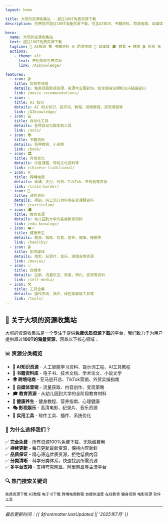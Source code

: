 ```yaml
---
layout: home

title: 大坝的资源收集站 - 超过100T免费资源下载
description: 免费提供超过100T海量资源下载，包含AI知识、书籍资料、跨境电商、自媒体、教育、健康、影视、工具等各类资源，持续更新，全部免费下载

hero:
  name: 大坝的资源收集站
  text: 超过100T免费资源下载
  tagline: 🎯 AI知识 📚 书籍资料 🌐 跨境电商 📱 自媒体 🎓 教育 ❤️ 健康 🎬 影视 🛠️ 工具
  actions:
    - theme: alt
      text: 开始探索免费资源
      link: /AIknowledge/

features:
  - icon: 🎬
    title: 影视在线看
    details: 免费观看影视资源，资源丰富更新快。包含使用说明和访问链接密码
    link: /movie-recommendations/
  - icon: 💡
    title: AI 知识
    details: AI 相关知识、提示词、教程、视频教程、变现课程等
    link: /AIknowledge/
  - icon: 💻
    title: 自动化工具
    details: 各种自动化脚本和工具
    link: /auto/
  - icon: 📚
    title: 书籍资料
    details: 各种教程、小说等
    link: /book/
  - icon: 🏛️
    title: 传统文化
    details: 中医课程、传统文化资料等
    link: /chinese-traditional/
  - icon: 🌐
    title: 跨境电商
    details: 申请、支付、外贸、TikTok、亚马逊等资源
    link: /cross-border/
  - icon: 📝
    title: 课程资料
    details: 得到、网上流行材料等综合课程资料
    link: /curriculum/
  - icon: 🎓
    title: 教育资源
    details: 幼儿园到大学的各类教育资料
    link: /edu-knowlege/
  - icon: ❤️‍🩹
    title: 健康养生
    details: 健身、锻炼、饮食、营养、健康、睡眠等
    link: /healthy/
  - icon: 🎬
    title: 影视媒体
    details: 电影、纪录片、音乐、演唱会等资源
    link: /movies/
  - icon: 📈
    title: 自媒体 
    details: 拉新、流量玩法、获客，转化、变现等资料
    link: /self-media/
  - icon: 🛠️
    title: 工具合集
    details: 操作系统、插件、绿色破解版工具等
    link: /tools/
---
```


## 🚀 关于大坝的资源收集站

大坝的资源收集站是一个专注于提供**免费优质资源下载**的平台，我们致力于为用户提供超过**100T的海量资源**，涵盖以下核心领域：

### 📊 资源分类概览

- **🤖 AI知识资源** - 人工智能学习资料、提示词工程、AI工具教程
- **📖 书籍资料库** - 电子书、技术文档、学术论文、小说文学
- **🌍 跨境电商** - 亚马逊开店、TikTok营销、外贸实操指南
- **📱 自媒体营销** - 流量获取、内容创作、变现策略
- **🎓 教育资源** - 从幼儿园到大学的全阶段教育材料
- **💪 健康养生** - 健身教程、营养指南、心理健康
- **🎭 影视娱乐** - 高清电影、纪录片、音乐资源
- **🔧 实用工具** - 软件工具、插件、系统优化

### 🎯 为什么选择我们？

✅ **完全免费** - 所有资源100%免费下载，无隐藏费用  
✅ **持续更新** - 每日更新最新资源，保持内容新鲜  
✅ **品质保证** - 精心筛选优质资源，拒绝低质内容  
✅ **分类清晰** - 科学分类体系，快速找到所需资源  
✅ **多平台支持** - 支持夸克网盘、阿里网盘等主流平台  

### 🔍 热门搜索关键词

`免费资源下载` `AI教程` `电子书下载` `跨境电商教程` `自媒体运营` `在线教育` `健身视频` `电影资源` `软件工具`

---

*最后更新时间：{{ $frontmatter.lastUpdated || '2025年7月' }}*
